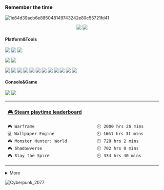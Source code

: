 ###  Remember the time

<!--
**ChouE/ChouE** is a ✨ _special_ ✨ repository because its `README.md` (this file) appears on your GitHub profile.
![quin](https://user-images.githubusercontent.com/32708657/113472962-0a617b80-9499-11eb-83d4-cf91692d6635.jpg)

Here are some ideas to get you started:

- 🔭 I’m currently working on ...
- 🌱 I’m currently learning ...
- 👯 I’m looking to collaborate on ...
- 🤔 I’m looking for help with ...
- 💬 Ask me about ...
- 📫 How to reach me: ...
- 😄 Pronouns: ...
- ⚡ Fun fact: ...

-->
<!--
pic before
![](https://raw.githubusercontent.com/ChouE/image-host/master/img/20200731185739.png)
-->
![1e64d39acb6e885048149743242e80c55721fd41](https://user-images.githubusercontent.com/32708657/113473044-b014ea80-9499-11eb-9ef6-2a4e97e0e502.jpg)

<p align="center">
  <a href= "https://github.com/anuraghazra/github-readme-stats" target="_blank"><img src="https://github-readme-stats.vercel.app/api?username=ChouE&count_private=true&hide=stars&show_icons=true&theme=tokyonight" /></a>
  <a href= "https://github.com/anuraghazra/github-readme-stats" target="_blank"><img src= "https://github-readme-stats.vercel.app/api/top-langs/?username=ChouE&layout=compact&theme=great-gatsby" /></a>
</p>

#### Platform&Tools
[![](https://img.shields.io/badge/OS-Arch%20Linux-33aadd?style=flat-square&logo=arch-linux&logoColor=ffffff)](https://www.archlinux.org/)
[![](https://img.shields.io/badge/Windows-10-2376bc?style=flat-square&logo=windows&logoColor=ffffff)](https://www.microsoft.com/windows/get-windows-10)
[![](https://img.shields.io/badge/IDE-Visual%20Studio%20Code-blue?style=flat-square&logo=visual-studio-code&logoColor=ffffff)](https://code.visualstudio.com/)

[![](https://img.shields.io/badge/OnePlus-7-f5010c?style=flat-square&logo=oneplus&logoColor=ffffff)](https://www.oneplus.com/)
[![](https://img.shields.io/badge/iPad-iPad-red?style=flat-square&logo=apple)](https://www.apple.com/)

[![](https://img.shields.io/badge/-HTML5-E34F26?style=flat-square&logo=html5&logoColor=white)](https://html.spec.whatwg.org/)
[![](https://img.shields.io/badge/-CSS3-1572B6?style=flat-square&logo=css3&logoColor=white)](https://www.w3.org/Style/CSS/)
[![](https://img.shields.io/badge/-JavaScript-f7e018?style=flat-square&logo=javascript&logoColor=white)](https://www.ecma-international.org/)
[![](https://img.shields.io/badge/-TypeScript-007acc?style=flat-square&logo=typescript&logoColor=white)](https://www.typescriptlang.org/)
[![](https://img.shields.io/badge/-Vue.js-4fc08d?style=flat-square&logo=vue.js&logoColor=ffffff)](https://vuejs.org/)
[![](https://img.shields.io/badge/-Node.js-43853d?style=flat-square&logo=node.js&logoColor=ffffff)](https://nodejs.org/)
[![](https://img.shields.io/badge/-NPM-cb3837?style=flat-square&logo=npm&logoColor=white)](https://npmjs.com/)
[![](https://img.shields.io/badge/-Linux-fcc624?style=flat-square&logo=linux&logoColor=white)](https://www.linuxfoundation.org/)
[![](https://img.shields.io/badge/-Docker-2496ED?style=flat-square&logo=docker&logoColor=ffffff)](https://www.docker.com/)
[![](https://img.shields.io/badge/-Git-f05032?style=flat-square&logo=git&logoColor=white)](https://git-scm.com/)
[![](https://img.shields.io/badge/-MariaDB-003545?style=flat-square&logo=mariadb&logoColor=white)](https://mariadb.com/)
[![](https://img.shields.io/badge/-Stylus-ff6347?style=flat-square&logo=stylus&logoColor=ffffff)](https://stylus-lang.com/)

#### Console&Game
[![](https://img.shields.io/badge/-PlayStation%204-0070d1?style=flat-square&logo=playstation&logoColor=ffffff)](https://my.playstation.com/profile/Cowboy_be007)
[![](https://img.shields.io/badge/Steam-171a21?style=flat-square&logo=steam&logoColor=ffffff)](https://steamcommunity.com/id/ChouEV/)
<table>
<tr>  
<td valign="top" width="50%">

<!-- steam-box start -->
#### <a href="https://gist.github.com/0a985047569357a087b483c5a36b60dc" target="_blank">🎮 Steam playtime leaderboard</a>
```text
🎮 Warframe                         🕘 2000 hrs 26 mins
💻 Wallpaper Engine                 🕘 1661 hrs 31 mins
🎮 Monster Hunter: World            🕘 728 hrs 2 mins
🎮 Shadowverse                      🕘 702 hrs 0 mins
🎮 Slay the Spire                   🕘 334 hrs 40 mins
```
<!-- Powered by https://github.com/YouEclipse/steam-box . -->
<!-- steam-box end -->


</td>
</tr>
</table>
<details>
  <summary> More</summary>
  <br>
  <p align="center">
  <a href="http://bgm.tv/user/chouev"><img src="http://bgm.tv/chart/img/367085" border="0" alt="ChouEV 的个人主页" /></a>
  </p>
  <p align="center">
      <img src= "https://visitor-badge.laobi.icu/badge?page_id=ChouE.ChouE" />
  </p>
   
</details>

![Cyberpunk_2077](https://user-images.githubusercontent.com/32708657/113472986-45fc4580-9499-11eb-9b84-897c0c405553.png)

